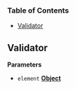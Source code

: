 <!-- Generated by documentation.js. Update this documentation by updating the source code. -->

### Table of Contents

-   [Validator](#validator)

## Validator

**Parameters**

-   `element` **[Object](https://developer.mozilla.org/en-US/docs/Web/JavaScript/Reference/Global_Objects/Object)** 
